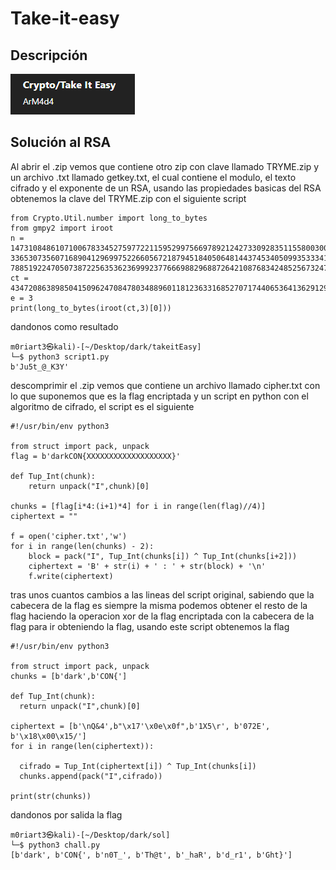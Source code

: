 # Take-it-easy
## Descripción
![Descripcion](https://github.com/m0riart3/Take-it-easy/blob/main/descripcion.PNG)

## Solución al RSA
Al abrir el .zip vemos que contiene otro zip con clave llamado TRYME.zip y un archivo .txt llamado getkey.txt, el cual contiene el modulo, el texto cifrado y el exponente de un RSA, usando las propiedades basicas del RSA obtenemos la clave del TRYME.zip con el siguiente script
```
from Crypto.Util.number import long_to_bytes
from gmpy2 import iroot
n = 147310848610710067833452759772211595299756697892124273309283511558003008852730467644332450478086759935097628
3365307356071689041296997522660567218794518405064814437453405099353334118358375484853620307931409724348733940725
78851922470507387225635362369992377666988296887264210876834248525673247346510754984183551
ct = 43472086389850415096247084780348896011812363316852707174406536413629129
e = 3
print(long_to_bytes(iroot(ct,3)[0]))
```
dandonos como resultado
```
m0riart3㉿kali)-[~/Desktop/dark/takeitEasy]
└─$ python3 script1.py 
b'Ju5t_@_K3Y'
```
descomprimir el .zip vemos que contiene un archivo llamado cipher.txt con lo que suponemos que es la flag encriptada y un script en python con el algoritmo de cifrado,
el script es el siguiente
```
#!/usr/bin/env python3

from struct import pack, unpack
flag = b'darkCON{XXXXXXXXXXXXXXXXXXX}'

def Tup_Int(chunk):
	return unpack("I",chunk)[0]

chunks = [flag[i*4:(i+1)*4] for i in range(len(flag)//4)]
ciphertext = ""

f = open('cipher.txt','w')
for i in range(len(chunks) - 2):
	block = pack("I", Tup_Int(chunks[i]) ^ Tup_Int(chunks[i+2]))
	ciphertext = 'B' + str(i) + ' : ' + str(block) + '\n'
	f.write(ciphertext)
  ```
  tras unos cuantos cambios a las lineas del script original, sabiendo que la cabecera de la flag es siempre la misma podemos obtener el resto de la flag haciendo la operacion xor de la flag encriptada con la cabecera de la flag para ir obteniendo la flag, usando este script obtenemos la flag
  ```
  #!/usr/bin/env python3

from struct import pack, unpack
chunks = [b'dark',b'CON{']

def Tup_Int(chunk):
	return unpack("I",chunk)[0]

ciphertext = [b'\nQ&4',b"\x17'\x0e\x0f",b'1X5\r', b'072E', b'\x18\x00\x15/']
for i in range(len(ciphertext)):

	cifrado = Tup_Int(ciphertext[i]) ^ Tup_Int(chunks[i])
	chunks.append(pack("I",cifrado))

print(str(chunks))
```
dandonos por salida la flag 
```
m0riart3㉿kali)-[~/Desktop/dark/sol]
└─$ python3 chall.py 
[b'dark', b'CON{', b'n0T_', b'Th@t', b'_haR', b'd_r1', b'Ght}']
```

